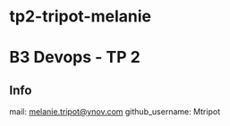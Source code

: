 # tp2-tripot-melanie

# B3 Devops - TP 2
## Info
mail: melanie.tripot@ynov.com
github_username: Mtripot